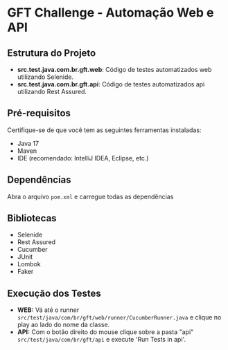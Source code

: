 # GFT Challenge - Automação Web e API

## Estrutura do Projeto

- **src.test.java.com.br.gft.web**: Código de testes automatizados web utilizando Selenide.
- **src.test.java.com.br.gft.api**: Código de testes automatizados api utilizando Rest Assured.
   
## Pré-requisitos

Certifique-se de que você tem as seguintes ferramentas instaladas:
- Java 17 
- Maven 
- IDE (recomendado: IntelliJ IDEA, Eclipse, etc.)

## Dependências

Abra o arquivo `pom.xml` e carregue todas as dependências

## Bibliotecas

- Selenide
- Rest Assured
- Cucumber
- JUnit
- Lombok
- Faker

## Execução dos Testes

- **WEB:** Vá até o runner `src/test/java/com/br/gft/web/runner/CucumberRunner.java` e clique no play ao lado do nome da classe.
- **API:** Com o botão direito do mouse clique sobre a pasta "api" `src/test/java/com/br/gft/api` e execute 'Run Tests in api'.
